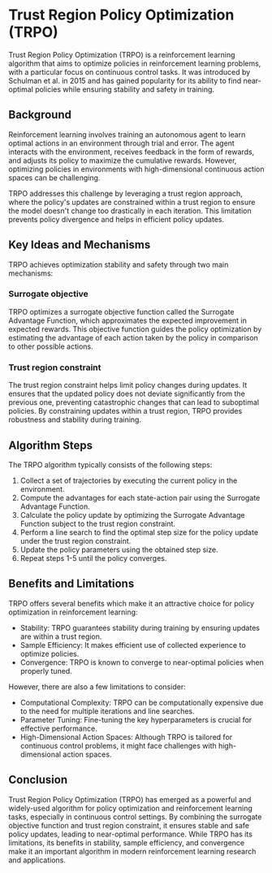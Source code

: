 # Trust Region Policy Optimization (TRPO)

Trust Region Policy Optimization (TRPO) is a reinforcement learning algorithm that aims to optimize policies in reinforcement learning problems, with a particular focus on continuous control tasks. It was introduced by Schulman et al. in 2015 and has gained popularity for its ability to find near-optimal policies while ensuring stability and safety in training.

## Background

Reinforcement learning involves training an autonomous agent to learn optimal actions in an environment through trial and error. The agent interacts with the environment, receives feedback in the form of rewards, and adjusts its policy to maximize the cumulative rewards. However, optimizing policies in environments with high-dimensional continuous action spaces can be challenging.

TRPO addresses this challenge by leveraging a trust region approach, where the policy's updates are constrained within a trust region to ensure the model doesn't change too drastically in each iteration. This limitation prevents policy divergence and helps in efficient policy updates.

## Key Ideas and Mechanisms

TRPO achieves optimization stability and safety through two main mechanisms:

### Surrogate objective

TRPO optimizes a surrogate objective function called the Surrogate Advantage Function, which approximates the expected improvement in expected rewards. This objective function guides the policy optimization by estimating the advantage of each action taken by the policy in comparison to other possible actions.

### Trust region constraint

The trust region constraint helps limit policy changes during updates. It ensures that the updated policy does not deviate significantly from the previous one, preventing catastrophic changes that can lead to suboptimal policies. By constraining updates within a trust region, TRPO provides robustness and stability during training.

## Algorithm Steps

The TRPO algorithm typically consists of the following steps:

1. Collect a set of trajectories by executing the current policy in the environment.
2. Compute the advantages for each state-action pair using the Surrogate Advantage Function.
3. Calculate the policy update by optimizing the Surrogate Advantage Function subject to the trust region constraint.
4. Perform a line search to find the optimal step size for the policy update under the trust region constraint.
5. Update the policy parameters using the obtained step size.
6. Repeat steps 1-5 until the policy converges.

## Benefits and Limitations

TRPO offers several benefits which make it an attractive choice for policy optimization in reinforcement learning:

- Stability: TRPO guarantees stability during training by ensuring updates are within a trust region.
- Sample Efficiency: It makes efficient use of collected experience to optimize policies.
- Convergence: TRPO is known to converge to near-optimal policies when properly tuned.

However, there are also a few limitations to consider:

- Computational Complexity: TRPO can be computationally expensive due to the need for multiple iterations and line searches.
- Parameter Tuning: Fine-tuning the key hyperparameters is crucial for effective performance.
- High-Dimensional Action Spaces: Although TRPO is tailored for continuous control problems, it might face challenges with high-dimensional action spaces.

## Conclusion

Trust Region Policy Optimization (TRPO) has emerged as a powerful and widely-used algorithm for policy optimization and reinforcement learning tasks, especially in continuous control settings. By combining the surrogate objective function and trust region constraint, it ensures stable and safe policy updates, leading to near-optimal performance. While TRPO has its limitations, its benefits in stability, sample efficiency, and convergence make it an important algorithm in modern reinforcement learning research and applications.